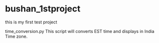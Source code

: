 # bushan_1stproject
this is my first test project

time_conversion.py
This script will converts EST time and displays in India Time zone.
